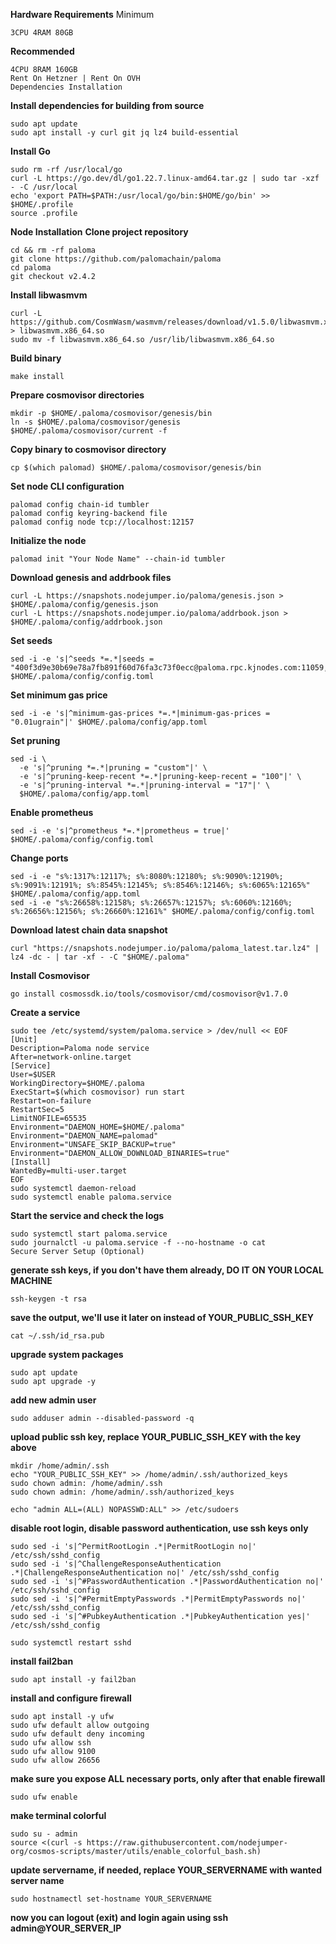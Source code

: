 **Hardware Requirements**
Minimum
```
3CPU 4RAM 80GB
```

**Recommended**
```
4CPU 8RAM 160GB
Rent On Hetzner | Rent On OVH
Dependencies Installation
```

**Install dependencies for building from source**
```
sudo apt update
sudo apt install -y curl git jq lz4 build-essential
```

**Install Go**
```
sudo rm -rf /usr/local/go
curl -L https://go.dev/dl/go1.22.7.linux-amd64.tar.gz | sudo tar -xzf - -C /usr/local
echo 'export PATH=$PATH:/usr/local/go/bin:$HOME/go/bin' >> $HOME/.profile
source .profile
```

**Node Installation**
**Clone project repository**
```
cd && rm -rf paloma
git clone https://github.com/palomachain/paloma
cd paloma
git checkout v2.4.2
```
**Install libwasmvm**
```
curl -L https://github.com/CosmWasm/wasmvm/releases/download/v1.5.0/libwasmvm.x86_64.so > libwasmvm.x86_64.so
sudo mv -f libwasmvm.x86_64.so /usr/lib/libwasmvm.x86_64.so
```

**Build binary**
```
make install
```

**Prepare cosmovisor directories**
```
mkdir -p $HOME/.paloma/cosmovisor/genesis/bin
ln -s $HOME/.paloma/cosmovisor/genesis $HOME/.paloma/cosmovisor/current -f
```

**Copy binary to cosmovisor directory**
```
cp $(which palomad) $HOME/.paloma/cosmovisor/genesis/bin
```

**Set node CLI configuration**
```
palomad config chain-id tumbler
palomad config keyring-backend file
palomad config node tcp://localhost:12157
```

**Initialize the node**
```
palomad init "Your Node Name" --chain-id tumbler
```

**Download genesis and addrbook files**
```
curl -L https://snapshots.nodejumper.io/paloma/genesis.json > $HOME/.paloma/config/genesis.json
curl -L https://snapshots.nodejumper.io/paloma/addrbook.json > $HOME/.paloma/config/addrbook.json
```

**Set seeds**
```
sed -i -e 's|^seeds *=.*|seeds = "400f3d9e30b69e78a7fb891f60d76fa3c73f0ecc@paloma.rpc.kjnodes.com:11059,ab6875bd52d6493f39612eb5dff57ced1e3a5ad6@95.217.229.18:10656,9581fadb9a32f2af89d575bb0f2661b9bb216d41@93.190.141.218:26656,874ccf9df2e4c678a18a1fb45a1d3bb703f87fa0@65.109.172.249:26656"|' $HOME/.paloma/config/config.toml
```

**Set minimum gas price**
```
sed -i -e 's|^minimum-gas-prices *=.*|minimum-gas-prices = "0.01ugrain"|' $HOME/.paloma/config/app.toml
```

**Set pruning**
```
sed -i \
  -e 's|^pruning *=.*|pruning = "custom"|' \
  -e 's|^pruning-keep-recent *=.*|pruning-keep-recent = "100"|' \
  -e 's|^pruning-interval *=.*|pruning-interval = "17"|' \
  $HOME/.paloma/config/app.toml
```

**Enable prometheus**
```
sed -i -e 's|^prometheus *=.*|prometheus = true|' $HOME/.paloma/config/config.toml
```

**Change ports**
```
sed -i -e "s%:1317%:12117%; s%:8080%:12180%; s%:9090%:12190%; s%:9091%:12191%; s%:8545%:12145%; s%:8546%:12146%; s%:6065%:12165%" $HOME/.paloma/config/app.toml
sed -i -e "s%:26658%:12158%; s%:26657%:12157%; s%:6060%:12160%; s%:26656%:12156%; s%:26660%:12161%" $HOME/.paloma/config/config.toml
```

**Download latest chain data snapshot**
```
curl "https://snapshots.nodejumper.io/paloma/paloma_latest.tar.lz4" | lz4 -dc - | tar -xf - -C "$HOME/.paloma"
```

**Install Cosmovisor**
```
go install cosmossdk.io/tools/cosmovisor/cmd/cosmovisor@v1.7.0
```

**Create a service**
```
sudo tee /etc/systemd/system/paloma.service > /dev/null << EOF
[Unit]
Description=Paloma node service
After=network-online.target
[Service]
User=$USER
WorkingDirectory=$HOME/.paloma
ExecStart=$(which cosmovisor) run start
Restart=on-failure
RestartSec=5
LimitNOFILE=65535
Environment="DAEMON_HOME=$HOME/.paloma"
Environment="DAEMON_NAME=palomad"
Environment="UNSAFE_SKIP_BACKUP=true"
Environment="DAEMON_ALLOW_DOWNLOAD_BINARIES=true"
[Install]
WantedBy=multi-user.target
EOF
sudo systemctl daemon-reload
sudo systemctl enable paloma.service
```

**Start the service and check the logs**
```
sudo systemctl start paloma.service
sudo journalctl -u paloma.service -f --no-hostname -o cat
Secure Server Setup (Optional)
```

**generate ssh keys, if you don't have them already, DO IT ON YOUR LOCAL MACHINE**
```
ssh-keygen -t rsa
```

**save the output, we'll use it later on instead of YOUR_PUBLIC_SSH_KEY**
```
cat ~/.ssh/id_rsa.pub
```

**upgrade system packages**
```
sudo apt update
sudo apt upgrade -y
```

**add new admin user**
```
sudo adduser admin --disabled-password -q
```

**upload public ssh key, replace YOUR_PUBLIC_SSH_KEY with the key above**
```
mkdir /home/admin/.ssh
echo "YOUR_PUBLIC_SSH_KEY" >> /home/admin/.ssh/authorized_keys
sudo chown admin: /home/admin/.ssh
sudo chown admin: /home/admin/.ssh/authorized_keys

echo "admin ALL=(ALL) NOPASSWD:ALL" >> /etc/sudoers
```

**disable root login, disable password authentication, use ssh keys only**
```
sudo sed -i 's|^PermitRootLogin .*|PermitRootLogin no|' /etc/ssh/sshd_config
sudo sed -i 's|^ChallengeResponseAuthentication .*|ChallengeResponseAuthentication no|' /etc/ssh/sshd_config
sudo sed -i 's|^#PasswordAuthentication .*|PasswordAuthentication no|' /etc/ssh/sshd_config
sudo sed -i 's|^#PermitEmptyPasswords .*|PermitEmptyPasswords no|' /etc/ssh/sshd_config
sudo sed -i 's|^#PubkeyAuthentication .*|PubkeyAuthentication yes|' /etc/ssh/sshd_config

sudo systemctl restart sshd
```

**install fail2ban**
```
sudo apt install -y fail2ban
```

**install and configure firewall**
```
sudo apt install -y ufw
sudo ufw default allow outgoing
sudo ufw default deny incoming
sudo ufw allow ssh
sudo ufw allow 9100
sudo ufw allow 26656
```

**make sure you expose ALL necessary ports, only after that enable firewall**
```
sudo ufw enable
```

**make terminal colorful**
```
sudo su - admin
source <(curl -s https://raw.githubusercontent.com/nodejumper-org/cosmos-scripts/master/utils/enable_colorful_bash.sh)
```

**update servername, if needed, replace YOUR_SERVERNAME with wanted server name**
```
sudo hostnamectl set-hostname YOUR_SERVERNAME
```

**now you can logout (exit) and login again using ssh admin@YOUR_SERVER_IP**


